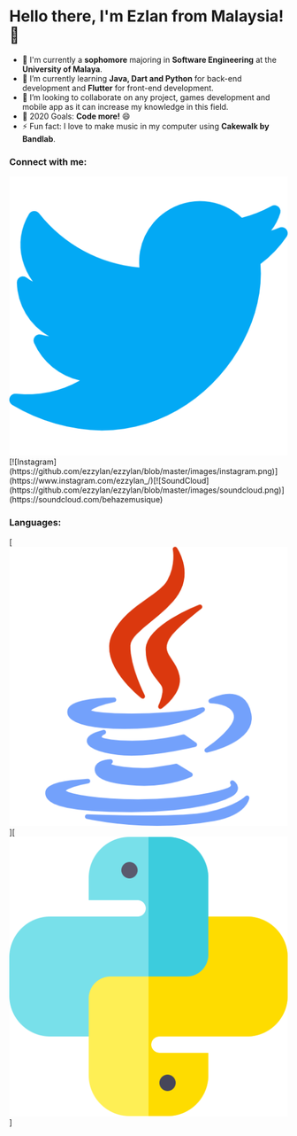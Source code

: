 # Hello there, I'm **Ezlan** from Malaysia! 👋

- 🔭 I'm currently a **sophomore** majoring in **Software Engineering** at the **University of Malaya**.
- 🌱 I’m currently learning **Java, Dart and Python** for back-end development and **Flutter** for front-end development.
- 👯 I’m looking to collaborate on any project, games development and mobile app as it can increase my knowledge in this field.
- 🥅 2020 Goals: **Code more!** 😄
- ⚡ Fun fact: I love to make music in my computer using **Cakewalk by Bandlab**.

### Connect with me:

[![Twitter](https://github.com/ezzylan/ezzylan/blob/master/images/twitter.png)](https://twitter.com/ezzylan_)[![Instagram](https://github.com/ezzylan/ezzylan/blob/master/images/instagram.png)](https://www.instagram.com/ezzylan_/)[![SoundCloud](https://github.com/ezzylan/ezzylan/blob/master/images/soundcloud.png)](https://soundcloud.com/behazemusique)

### Languages:

[![Java](https://github.com/ezzylan/ezzylan/blob/master/images/java.png)][![Python](https://github.com/ezzylan/ezzylan/blob/master/images/python.png)]
